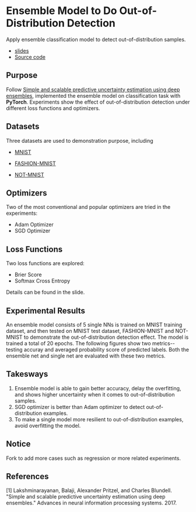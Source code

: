 # Ensemble Model to Do Out-of-Distribution Detection
Apply ensemble classification model to detect out-of-distribution samples.  
* [slides](https://github.com/liyin2015/ensemble_classification_model/blob/master/Uncertainty%20Estimation%20using%20Ensemble%20Model%20(1).pptx)
* [Source code](https://github.com/liyin2015/ensemble_classification_model/blob/master/Ensemble_model_classification-final.ipynb)

## Purpose
Follow [Simple and scalable predictive uncertainty estimation using deep ensembles](https://arxiv.org/abs/1612.01474), implemented the ensemble model on classification task with **PyTorch**. Experiments show the effect of out-of-distribution detection under different loss functions and optimizers. 

## Datasets
Three datasets are used to demonstration purpose, including
* [MNIST](https://pytorch.org/docs/stable/torchvision/datasets.html#mnist)


* [FASHION-MNIST](https://pytorch.org/docs/stable/torchvision/datasets.html#fashion-mnist)

* [NOT-MNIST](http://yaroslavvb.blogspot.com/2011/09/notmnist-dataset.html)

## Optimizers
Two of the most conventional and popular optimizers are tried in the experiments: 
* Adam Optimizer
* SGD Optimizer

## Loss Functions
Two loss functions are explored:
* Brier Score
* Softmax Cross Entropy

Details can be found in the slide.

## Experimental Results
An ensemble model consists of 5 single NNs is trained on MNIST training dataset, and then tested on MNIST test dataset, FASHION-MNIST and NOT-MNIST to demonstrate the out-of-distribution detection effect. The model is trained a total of 20 epochs. The following figures show two metrics-- testing accuray and averaged probability score of predicted labels. Both the ensemble net and single net are evaluated with these two metrics.  


## Takesways
1. Ensemble model is able to gain better accuracy, delay the overfitting, and shows higher uncertainty when it comes to out-of-distribution samples.
2. SGD optimizer is better than Adam optimizer to detect out-of-distribution examples.
3. To make a single model more resilient to out-of-distribution examples, avoid overfitting the model.


## Notice
Fork to add more cases such as regression or more related experiments.

## References
[1] Lakshminarayanan, Balaji, Alexander Pritzel, and Charles Blundell. "Simple and scalable predictive uncertainty estimation using deep ensembles." Advances in neural information processing systems. 2017.
